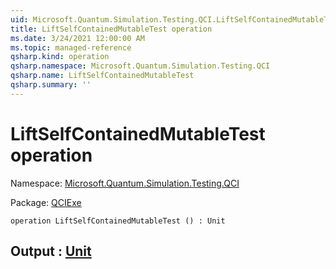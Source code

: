 ```yaml
---
uid: Microsoft.Quantum.Simulation.Testing.QCI.LiftSelfContainedMutableTest
title: LiftSelfContainedMutableTest operation
ms.date: 3/24/2021 12:00:00 AM
ms.topic: managed-reference
qsharp.kind: operation
qsharp.namespace: Microsoft.Quantum.Simulation.Testing.QCI
qsharp.name: LiftSelfContainedMutableTest
qsharp.summary: ''
---
```


# LiftSelfContainedMutableTest operation

Namespace: [Microsoft.Quantum.Simulation.Testing.QCI](xref:Microsoft.Quantum.Simulation.Testing.QCI)

Package: [QCIExe](https://nuget.org/packages/QCIExe)




```qsharp
operation LiftSelfContainedMutableTest () : Unit
```


## Output : [Unit](xref:microsoft.quantum.lang-ref.unit)

